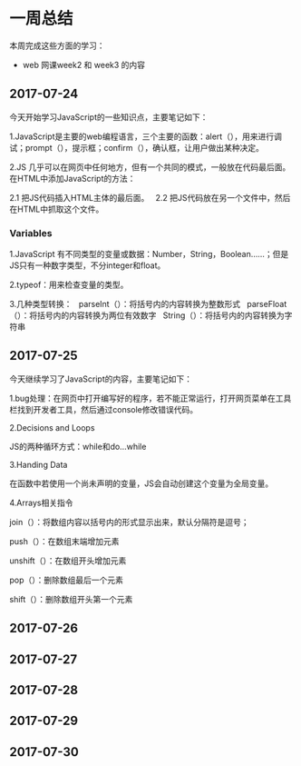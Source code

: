 # 一周总结
本周完成这些方面的学习：
* web 网课week2 和 week3 的内容
 
## 2017-07-24
今天开始学习JavaScript的一些知识点，主要笔记如下：

1.JavaScript是主要的web编程语言，三个主要的函数：alert（），用来进行调试；prompt（），提示框；confirm（），确认框，让用户做出某种决定。

2.JS 几乎可以在网页中任何地方，但有一个共同的模式，一般放在代码最后面。在HTML中添加JavaScript的方法：

2.1 把JS代码插入HTML主体的最后面。
 
2.2 把JS代码放在另一个文件中，然后在HTML中抓取这个文件。
 
### Variables
1.JavaScript 有不同类型的变量或数据：Number，String，Boolean……；但是JS只有一种数字类型，不分integer和float。
 
2.typeof：用来检查变量的类型。

3.几种类型转换：
 
parseInt（）：将括号内的内容转换为整数形式
 
parseFloat（）：将括号内的内容转换为两位有效数字
 
String（）：将括号内的内容转换为字符串 
 
## 2017-07-25
今天继续学习了JavaScript的内容，主要笔记如下：

1.bug处理：在网页中打开编写好的程序，若不能正常运行，打开网页菜单在工具栏找到开发者工具，然后通过console修改错误代码。

2.Decisions and Loops

JS的两种循环方式：while和do…while

3.Handing Data

在函数中若使用一个尚未声明的变量，JS会自动创建这个变量为全局变量。

4.Arrays相关指令

join（）：将数组内容以括号内的形式显示出来，默认分隔符是逗号；

push（）：在数组末端增加元素

unshift（）：在数组开头增加元素

pop（）：删除数组最后一个元素

shift（）：删除数组开头第一个元素

## 2017-07-26

## 2017-07-27

## 2017-07-28

## 2017-07-29

## 2017-07-30
